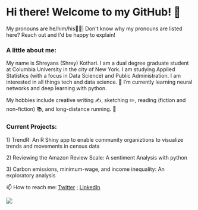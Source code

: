 <H1> Hi there! Welcome to my GitHub! 👋</H1>
<body>
  <p> My pronouns are he/him/his🧍‍♂| Don't know why my pronouns are listed here? Reach out and I'd be happy to explain! </p>
<H3>A little about me: </H3>
<p>My name is Shreyans (Shrey) Kothari. I am a dual degree graduate student at Columbia University in the city of New York. I am studying Applied Statistics (with a focus in Data Science) and Public Administration. I am interested in all things tech and data science. 🌱 I’m currently learning neural networks and deep learning with python. 
</p>
<p> My hobbies include creative writing ✍️, sketching ✏️, reading (fiction and non-fiction) 📚, and long-distance running. 🏃 </p>
  <H3> Current Projects:</H3>
 <p> 1) TrendR: An R Shiny app to enable community organiztions to visualize trends and movements in census data </p>
 <p> 2) Reviewing the Amazon Review Scale: A sentiment Analysis with python </p>
 <p>  3) Carbon emissions, minimum-wage, and income inequality: An exploratory analysis </p>
   
  <h10> 📫 How to reach me: [Twitter](https://twitter.com/ShreyKo97) ; [LinkedIn](https://www.linkedin.com/in/shreyans-kothari/)
    
 <img align="center" src="https://github-readme-stats.vercel.app/api/<CARD_TYPE>/?username=<shreyansko>&theme=<THEME_NAME>" />

<!--
**shreyansko/shreyansko** is a ✨ _special_ ✨ repository because its `README.md` (this file) appears on your GitHub profile.

Here are some ideas to get you started:

- 🔭 I’m currently working on ...
- 🌱 I’m currently learning ...
- 👯 I’m looking to collaborate on ...
- 🤔 I’m looking for help with ...
- 💬 Ask me about ...
- 📫 How to reach me: ...
- 😄 Pronouns: ...
- ⚡ Fun fact: ...
-->
